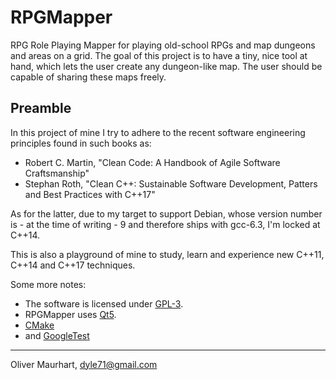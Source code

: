 # RPGMapper

RPG Role Playing Mapper for playing old-school RPGs and map dungeons and areas on a grid. 
The goal of this project is to have a tiny, nice tool at hand, which lets the user create
any dungeon-like map. The user should be capable of sharing these maps freely.


## Preamble

In  this project of mine I try to adhere to the recent software engineering principles found
in such books as:

* Robert C. Martin, "Clean Code: A Handbook of Agile Software Craftsmanship"
* Stephan Roth, "Clean C++: Sustainable Software Development, Patters and Best Practices 
with C++17"  

As for the latter, due to my target to support Debian, whose version number is - at the time
of writing - 9 and therefore ships with gcc-6.3, I'm locked at C++14. 

This is also a playground of mine to study, learn and experience new C++11, C++14 and C++17 
techniques.

Some more notes:
* The software is licensed under [GPL-3](http://gplv3.fsf.org).
* RPGMapper uses [Qt5](https://www.qt.io).
* [CMake](https://cmake.org)
* and [GoogleTest](https://github.com/google/googletest)



---
Oliver Maurhart, <dyle71@gmail.com>  
